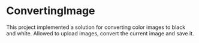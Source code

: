 # ConvertingImage
This project implemented a solution for converting color images to black and white.
Allowed to upload images, convert the current image and save it.

